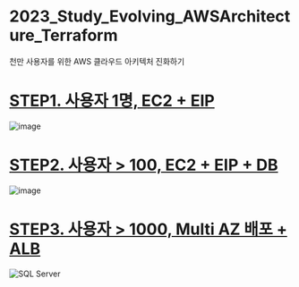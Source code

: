 # 2023_Study_Evolving_AWSArchitecture_Terraform
천만 사용자를 위한 AWS 클라우드 아키텍처 진화하기

# [STEP1. 사용자 1명, EC2 + EIP](https://minforbackup.tistory.com/entry/%EC%BD%98%EC%86%94%EA%B3%BC-%ED%85%8C%EB%9D%BC%ED%8F%BC-%EA%B5%AC%ED%98%84-%EC%B2%AB-%EC%82%AC%EC%9A%A9%EC%9E%90-1%EB%AA%85-%EB%8B%A8%EC%9D%BC-EC2-EIP)
![image](https://github.com/Mingadinga/2023_Study_Evolving_AWSArchitecture_Terraform/assets/53958188/5c534eaa-a10f-46e5-a131-0c927b948d40)


# [STEP2. 사용자 > 100, EC2 + EIP + DB](https://minforbackup.tistory.com/entry/%EC%BD%98%EC%86%94%EA%B3%BC-%ED%85%8C%EB%9D%BC%ED%8F%BC-%EA%B5%AC%ED%98%84-%EC%82%AC%EC%9A%A9%EC%9E%90-100-EC2-DB-%EB%B6%84%EB%A6%AC)
![image](https://github.com/Mingadinga/2023_Study_Evolving_AWSArchitecture_Terraform/assets/53958188/6390d638-1dcf-431b-b26a-0d67ad07dee0)

# [STEP3. 사용자 > 1000, Multi AZ 배포 + ALB](https://minforbackup.tistory.com/entry/%EC%BD%98%EC%86%94%EA%B3%BC-%ED%85%8C%EB%9D%BC%ED%8F%BC-%EA%B5%AC%ED%98%84-%EC%82%AC%EC%9A%A9%EC%9E%90-1000-%EC%84%9C%EB%B2%84%EC%99%80-RDS-%EC%9D%B4%EC%A4%91%ED%99%94-ALB-Read-Replica-%EC%B6%94%EA%B0%80)
![SQL Server](https://github.com/Mingadinga/2023_Study_Evolving_AWSArchitecture_Terraform/assets/53958188/d15e56bb-29a3-426f-ae0b-d092e31be8d5)
